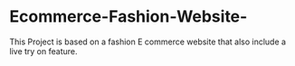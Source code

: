 # Ecommerce-Fashion-Website-
This Project is based on a fashion E commerce website that also include a live try on feature. 
